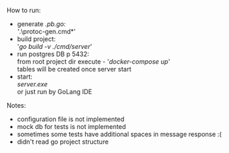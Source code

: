How to run:
- generate *.pb.go:\
  '*.\protoc-gen.cmd*'
- build project:\
  '*go build -v ./cmd/server*'
- run postgres DB p 5432:\
  from root project dir execute - '*docker-compose up*'\
  tables will be created once server start
- start:\
  *server.exe*\
  or just run by GoLang IDE

Notes:
- configuration file is not implemented
- mock db for tests is not implemented
- sometimes some tests have additional spaces in message response :(
- didn't read go project structure